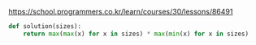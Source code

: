https://school.programmers.co.kr/learn/courses/30/lessons/86491

```python
def solution(sizes):
    return max(max(x) for x in sizes) * max(min(x) for x in sizes)
```